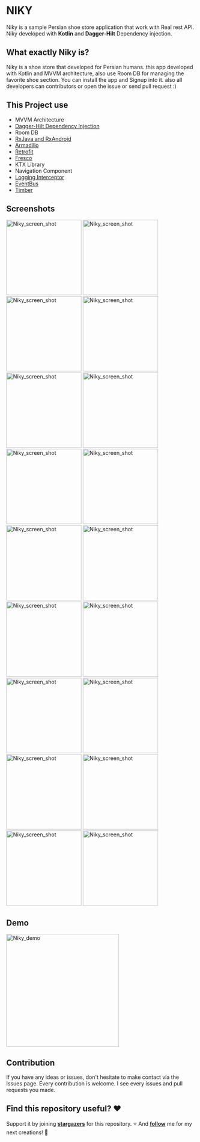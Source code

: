 # NIKY

Niky is a sample Persian shoe store application that work with Real rest API. Niky developed with **Kotlin** and **Dagger-Hilt** Dependency injection.

## What exactly Niky is?

Niky is a shoe store that developed for Persian humans. this app developed with Kotlin and MVVM architecture, also use Room DB for managing the favorite shoe section. You can install the app and Signup into it. also all developers can contributors or open the issue or send pull request :)

## This Project use

- MVVM Architecture
- [Dagger-Hilt Dependency Injection](https://dagger.dev/hilt/)
- Room DB
- [RxJava and RxAndroid](https://github.com/ReactiveX/RxAndroid)
- [Armadillo](https://github.com/patrickfav/armadillo)
- [Retrofit](https://github.com/square/retrofit)
- [Fresco](https://github.com/facebook/fresco)
- KTX Library
- Navigation Component
- [Logging Interceptor](https://github.com/square/okhttp/tree/master/okhttp-logging-interceptor)
- [EventBus](https://github.com/greenrobot/EventBus)
- [Timber](https://github.com/JakeWharton/timber)

## Screenshots

<img src="https://github.com/AbolfaZlRezaEe/NikY/blob/master/demo/1.jpg" alt="Niky_screen_shot" width="200"/>  <img src="https://github.com/AbolfaZlRezaEe/NikY/blob/master/demo/2.jpg" alt="Niky_screen_shot" width="200"/>  <img src="https://github.com/AbolfaZlRezaEe/NikY/blob/master/demo/3.jpg" alt="Niky_screen_shot" width="200"/>  <img src="https://github.com/AbolfaZlRezaEe/NikY/blob/master/demo/4.jpg" alt="Niky_screen_shot" width="200"/>  <img src="https://github.com/AbolfaZlRezaEe/NikY/blob/master/demo/5.jpg" alt="Niky_screen_shot" width="200"/>  <img src="https://github.com/AbolfaZlRezaEe/NikY/blob/master/demo/6.jpg" alt="Niky_screen_shot" width="200"/>  <img src="https://github.com/AbolfaZlRezaEe/NikY/blob/master/demo/7.jpg" alt="Niky_screen_shot" width="200"/>  <img src="https://github.com/AbolfaZlRezaEe/NikY/blob/master/demo/8.jpg" alt="Niky_screen_shot" width="200"/>  <img src="https://github.com/AbolfaZlRezaEe/NikY/blob/master/demo/9.jpg" alt="Niky_screen_shot" width="200"/>  <img src="https://github.com/AbolfaZlRezaEe/NikY/blob/master/demo/10.jpg" alt="Niky_screen_shot" width="200"/>  <img src="https://github.com/AbolfaZlRezaEe/NikY/blob/master/demo/11.jpg" alt="Niky_screen_shot" width="200"/>  <img src="https://github.com/AbolfaZlRezaEe/NikY/blob/master/demo/12.jpg" alt="Niky_screen_shot" width="200"/>  <img src="https://github.com/AbolfaZlRezaEe/NikY/blob/master/demo/13.jpg" alt="Niky_screen_shot" width="200"/>  <img src="https://github.com/AbolfaZlRezaEe/NikY/blob/master/demo/14.jpg" alt="Niky_screen_shot" width="200"/>  <img src="https://github.com/AbolfaZlRezaEe/NikY/blob/master/demo/15.jpg" alt="Niky_screen_shot" width="200"/>  <img src="https://github.com/AbolfaZlRezaEe/NikY/blob/master/demo/16.jpg" alt="Niky_screen_shot" width="200"/>  <img src="https://github.com/AbolfaZlRezaEe/NikY/blob/master/demo/17.jpg" alt="Niky_screen_shot" width="200"/>  <img src="https://github.com/AbolfaZlRezaEe/NikY/blob/master/demo/18.jpg" alt="Niky_screen_shot" width="200"/>

## Demo

<img src="https://github.com/AbolfaZlRezaEe/NikY/blob/master/demo/Niky_Demo.gif" alt="Niky_demo" width="300"/>

## Contribution

If you have any ideas or issues, don't hesitate to make contact via the Issues page. Every contribution is welcome. I see every issues and pull requests you made.

## Find this repository useful? ❤️

Support it by joining **[stargazers](https://github.com/AbolfaZlRezaEe/NikY/stargazers)** for this repository. ⭐
And **[follow](https://github.com/AbolfaZlRezaEe)** me for my next creations! 🤩